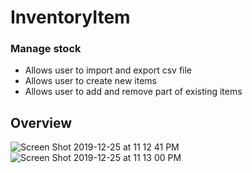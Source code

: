 # InventoryItem
### Manage stock

* Allows user to import and export csv file
* Allows user to create new items
* Allows user to add and remove part of existing items

## Overview
![Screen Shot 2019-12-25 at 11 12 41 PM](https://user-images.githubusercontent.com/51871643/71457588-9d771600-276c-11ea-831a-4b130ca33739.png)
![Screen Shot 2019-12-25 at 11 13 00 PM](https://user-images.githubusercontent.com/51871643/71457590-9d771600-276c-11ea-84e2-559fd7bf8cc6.png)

